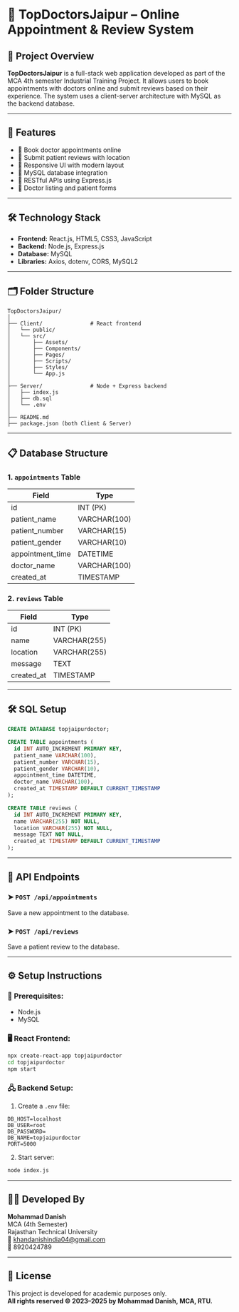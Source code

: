 # 🏥 TopDoctorsJaipur – Online Appointment & Review System

## 📌 Project Overview

**TopDoctorsJaipur** is a full-stack web application developed as part of the MCA 4th semester Industrial Training Project. It allows users to book appointments with doctors online and submit reviews based on their experience. The system uses a client-server architecture with MySQL as the backend database.

---

## 🚀 Features

- 🔹 Book doctor appointments online
- 🔹 Submit patient reviews with location
- 🔹 Responsive UI with modern layout
- 🔹 MySQL database integration
- 🔹 RESTful APIs using Express.js
- 🔹 Doctor listing and patient forms

---

## 🛠️ Technology Stack

- **Frontend:** React.js, HTML5, CSS3, JavaScript
- **Backend:** Node.js, Express.js
- **Database:** MySQL
- **Libraries:** Axios, dotenv, CORS, MySQL2

---

## 🗂️ Folder Structure

```
TopDoctorsJaipur/
│
├── Client/               # React frontend
│   └── public/
│   └── src/
│       ├── Assets/
│       ├── Components/
│       ├── Pages/
│       ├── Scripts/
│       ├── Styles/
│       └── App.js
│
├── Server/               # Node + Express backend
│   ├── index.js
│   ├── db.sql
│   └── .env
│
├── README.md
├── package.json (both Client & Server)
```

---

## 📋 Database Structure

### 1. `appointments` Table

| Field            | Type         |
|------------------|--------------|
| id               | INT (PK)     |
| patient_name     | VARCHAR(100) |
| patient_number   | VARCHAR(15)  |
| patient_gender   | VARCHAR(10)  |
| appointment_time | DATETIME     |
| doctor_name      | VARCHAR(100) |
| created_at       | TIMESTAMP    |

### 2. `reviews` Table

| Field      | Type          |
|------------|---------------|
| id         | INT (PK)      |
| name       | VARCHAR(255)  |
| location   | VARCHAR(255)  |
| message    | TEXT          |
| created_at | TIMESTAMP     |

---

## 🛠️ SQL Setup

```sql
CREATE DATABASE topjaipurdoctor;

CREATE TABLE appointments (
  id INT AUTO_INCREMENT PRIMARY KEY,
  patient_name VARCHAR(100),
  patient_number VARCHAR(15),
  patient_gender VARCHAR(10),
  appointment_time DATETIME,
  doctor_name VARCHAR(100),
  created_at TIMESTAMP DEFAULT CURRENT_TIMESTAMP
);

CREATE TABLE reviews (
  id INT AUTO_INCREMENT PRIMARY KEY,
  name VARCHAR(255) NOT NULL,
  location VARCHAR(255) NOT NULL,
  message TEXT NOT NULL,
  created_at TIMESTAMP DEFAULT CURRENT_TIMESTAMP
);
```

---

## 🔗 API Endpoints

### ➤ `POST /api/appointments`  
Save a new appointment to the database.

### ➤ `POST /api/reviews`  
Save a patient review to the database.

---

## ⚙️ Setup Instructions

### 🔧 Prerequisites:
- Node.js
- MySQL

### 🖥️ React Frontend:
```bash
npx create-react-app topjaipurdoctor
cd topjaipurdoctor
npm start
```

### 🖧 Backend Setup:
1. Create a `.env` file:
```
DB_HOST=localhost
DB_USER=root
DB_PASSWORD=
DB_NAME=topjaipurdoctor
PORT=5000
```

2. Start server:
```bash
node index.js
```

---

## 👨‍💻 Developed By

**Mohammad Danish**  
MCA (4th Semester)  
Rajasthan Technical University  
📧 khandanishindia04@gmail.com  
📱 8920424789

---

## 📜 License

This project is developed for academic purposes only.  
**All rights reserved © 2023–2025 by Mohammad Danish, MCA, RTU.**